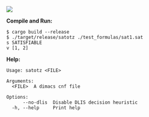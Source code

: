 ![](https://github.com/kaindljulian/satotz/actions/workflows/build_and_test.yml/badge.svg)

__Compile and Run:__

````
$ cargo build --release
$ ./target/release/satotz ./test_formulas/sat1.sat
s SATISFIABLE
v [1, 2]
````
__Help:__
```
Usage: satotz <FILE>

Arguments:
  <FILE>  A dimacs cnf file

Options:
      --no-dlis  Disable DLIS decision heuristic
  -h, --help     Print help
```
